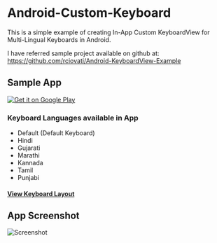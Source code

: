 # Android-Custom-Keyboard

This is a simple example of creating In-App Custom KeyboardView for Multi-Lingual Keyboards in Android.

I have referred sample project available on github at: https://github.com/rciovati/Android-KeyboardView-Example

## Sample App
[![Get it on Google Play](https://play.google.com/intl/en_us/badges/images/badge_new.png)](https://play.google.com/store/apps/details?id=com.firozmemon.customkeyboard)

### Keyboard Languages available in App
- Default (Default Keyboard)
- Hindi
- Gujarati
- Marathi
- Kannada
- Tamil
- Punjabi
#### [View Keyboard Layout](https://github.com/Firozmemon/Android-Custom-Keyboard/blob/master/keyboard_layout.md)

## App Screenshot

![Screenshot](https://github.com/Firozmemon/Android-Custom-Keyboard/blob/master/img/App_Screenshot.png)
